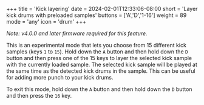 +++
title = 'Kick layering'
date = 2024-02-01T12:33:06-08:00
short = 'Layer kick drums with preloaded samples'
buttons = ['A','D','1-16']
weight = 89
mode = 'any'
icon = 'drum'
+++

*Note: v4.0.0 and later firmware required for this feature.*

This is an experimental mode that lets you choose from 15 different kick samples (keys `1` to `15`). Hold down the `A` button and then hold down the `D` button and then press one of the 15 keys to layer the selected kick sample with the currently loaded sample. The selected kick sample will be played at the same time as the detected kick drums in the sample. This can be useful for adding more punch to your kick drums. 

To exit this mode, hold down the `A` button and then hold down the `D` button and then press the `16` key.